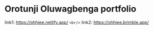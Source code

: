 # Orotunji Oluwagbenga portfolio 
link1:   https://ohhjee.netlify.app/ `<br/>`
link2: https://ohhjee.brimble.app/
